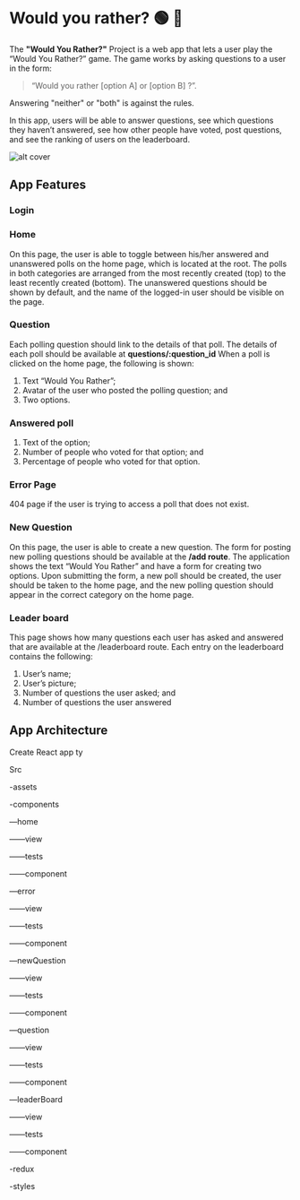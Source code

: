 # Would you rather? 🟢 🔴

The **"Would You Rather?"** Project is a web app that lets a user play the “Would You Rather?” game. The game works by asking questions to a user in the form:

> “Would you rather [option A] or [option B] ?”.

Answering "neither" or "both" is against the rules.

In this app, users will be able to answer questions, see which questions they haven’t answered, see how other people have voted, post questions, and see the ranking of users on the leaderboard.

![alt cover](https://github.com/Jess2D/ProjectWouldYouRather/blob/main/src/assets/concept/cover.png)

## App Features

### Login

### Home

On this page, the user is able to toggle between his/her answered and unanswered polls on the home page, which is located at the root. The polls in both categories are arranged from the most recently created (top) to the least recently created (bottom).
The unanswered questions should be shown by default, and the name of the logged-in user should be visible on the page.

### Question

Each polling question should link to the details of that poll.
The details of each poll should be available at **questions/:question_id**
When a poll is clicked on the home page, the following is shown:

1. Text “Would You Rather”;
2. Avatar of the user who posted the polling question; and
3. Two options.

### Answered poll

1. Text of the option;
2. Number of people who voted for that option; and
3. Percentage of people who voted for that option.

### Error Page

404 page if the user is trying to access a poll that does not exist.

### New Question

On this page, the user is able to create a new question.
The form for posting new polling questions should be available at the **/add route**. The application shows the text “Would You Rather” and have a form for creating two options. Upon submitting the form, a new poll should be created, the user should be taken to the home page, and the new polling question should appear in the correct category on the home page.

### Leader board

This page shows how many questions each user has asked and answered that are available at the /leaderboard route. Each entry on the leaderboard contains the following:

1. User’s name;
2. User’s picture;
3. Number of questions the user asked; and
4. Number of questions the user answered

## App Architecture

Create React app ty

Src


-assets


-components


—home


——view


——tests


——component


—error


——view


——tests


——component


—newQuestion


——view


——tests


——component


—question


——view


——tests


——component


—leaderBoard


——view


——tests


——component


-redux



-styles
